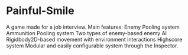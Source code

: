 # Painful-Smile
 A game made for a job interview. Main features:  Enemy Pooling system Ammunition Pooling system Two types of enemy-based enemy AI Rigidbody2D-based movement with environment interactions Highscore system Modular and easily configurable system through the Inspector.
